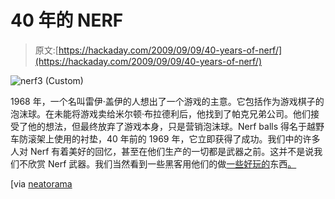 # 40 年的 NERF

> 原文:[https://hackaday.com/2009/09/09/40-years-of-nerf/](https://hackaday.com/2009/09/09/40-years-of-nerf/)

![nerf3 (Custom)](../Images/debb307f3bd82772c48b49ff4b897cec.png "nerf3 (Custom)")

1968 年，一个名叫雷伊·盖伊的人想出了一个游戏的主意。它包括作为游戏棋子的泡沫球。在未能将游戏卖给米尔顿·布拉德利后，他找到了帕克兄弟公司。他们接受了他的想法，但最终放弃了游戏本身，只是营销泡沫球。Nerf balls 得名于越野车防滚架上使用的衬垫，40 年前的 1969 年，它立即获得了成功。我们中的许多人对 Nerf 有着美好的回忆，甚至在他们生产的一切都是武器之前。这并不是说我们不欣赏 Nerf 武器。我们当然看到一些黑客用他们的做[一些好玩的](http://hackaday.com/2009/05/17/nerf-centry-gun-with-image-recognition/)东西[。](http://hackaday.com/2009/04/23/radio-controlled-nerf-tank/)

[via [neatorama](http://www.neatorama.com/2009/09/09/today-is-the-40th-anniversary-of-nerf/)